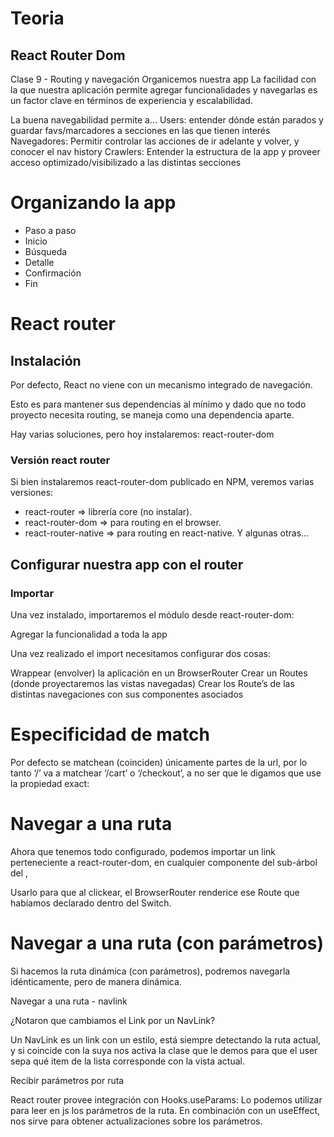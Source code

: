 # Teoria

## React Router Dom

Clase 9 - Routing y navegación
Organicemos nuestra app
La facilidad con la que nuestra aplicación permite agregar funcionalidades y navegarlas es un factor clave en términos de experiencia y escalabilidad.

La buena navegabilidad permite a…
Users: entender dónde están parados y guardar favs/marcadores a secciones en las que tienen interés
Navegadores: Permitir controlar las acciones de ir adelante y volver, y conocer el nav history
Crawlers: Entender la estructura de la app y proveer acceso optimizado/visibilizado a las distintas secciones


# Organizando la app

- Paso a paso
- Inicio
- Búsqueda
- Detalle
- Confirmación
- Fin

# React router

## Instalación

Por defecto, React no viene con un mecanismo integrado de navegación.

Esto es para mantener sus dependencias al mínimo y dado que no todo proyecto necesita routing, se maneja como una dependencia aparte.

Hay varias soluciones, pero hoy instalaremos: react-router-dom

### Versión react router

Si bien instalaremos react-router-dom publicado en NPM, veremos varias versiones:

- react-router => librería core (no instalar).
- react-router-dom => para routing en el browser.
- react-router-native => para routing en react-native.
Y algunas otras...

## Configurar nuestra app con el router

### Importar

Una vez instalado, importaremos el módulo desde react-router-dom:

Agregar la funcionalidad a toda la app

Una vez realizado el import necesitamos configurar dos cosas:

Wrappear (envolver) la aplicación en un BrowserRouter
Crear un Routes (donde proyectaremos las vistas navegadas)
Crear los Route’s de las distintas navegaciones con sus componentes asociados



# Especificidad de match

Por defecto se matchean (coinciden) únicamente partes de la url, por lo tanto ‘/’ va a matchear ‘/cart’ o ‘/checkout’, a no ser que le digamos que use la propiedad exact:



# Navegar a una ruta

Ahora que tenemos todo configurado, podemos importar un link perteneciente a react-router-dom, en cualquier componente del sub-árbol del <BrowserRouter>,

Usarlo para que al clickear, el BrowserRouter renderice ese Route que habíamos declarado dentro del Switch.


# Navegar a una ruta (con parámetros)

Si hacemos la ruta dinámica (con parámetros), podremos navegarla idénticamente, pero de manera dinámica.



Navegar a una ruta - navlink

¿Notaron que cambiamos el Link por un NavLink?

Un NavLink es un link con un estilo, está siempre detectando la ruta actual, y si coincide con la suya nos activa la clase que le demos para que el user sepa qué item de la lista corresponde con la vista actual.


Recibir parámetros por ruta

React router provee integración con Hooks.useParams:
Lo podemos utilizar para leer en js los parámetros de la ruta.
En combinación con un useEffect, nos sirve para obtener actualizaciones sobre los parámetros.



